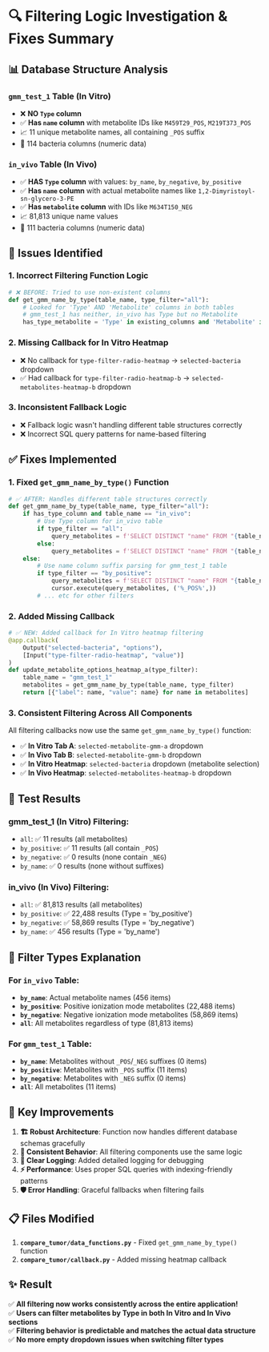 # 🔍 Filtering Logic Investigation & Fixes Summary

## 📊 **Database Structure Analysis**

### **`gmm_test_1` Table (In Vitro)**
- ❌ **NO `Type` column** 
- ✅ **Has `name` column** with metabolite IDs like `M459T29_POS`, `M219T373_POS`
- 📈 11 unique metabolite names, all containing `_POS` suffix
- 🧬 114 bacteria columns (numeric data)

### **`in_vivo` Table (In Vivo)**  
- ✅ **HAS `Type` column** with values: `by_name`, `by_negative`, `by_positive`
- ✅ **Has `name` column** with actual metabolite names like `1,2-Dimyristoyl-sn-glycero-3-PE`
- ✅ **Has `metabolite` column** with IDs like `M634T150_NEG`
- 📈 81,813 unique name values
- 🧬 111 bacteria columns (numeric data)

## 🐛 **Issues Identified**

### **1. Incorrect Filtering Function Logic**
```python
# ❌ BEFORE: Tried to use non-existent columns
def get_gmm_name_by_type(table_name, type_filter="all"):
    # Looked for 'Type' AND 'Metabolite' columns in both tables
    # gmm_test_1 has neither, in_vivo has Type but no Metabolite
    has_type_metabolite = 'Type' in existing_columns and 'Metabolite' in existing_columns
```

### **2. Missing Callback for In Vitro Heatmap**
- ❌ No callback for `type-filter-radio-heatmap` → `selected-bacteria` dropdown
- ✅ Had callback for `type-filter-radio-heatmap-b` → `selected-metabolites-heatmap-b` dropdown

### **3. Inconsistent Fallback Logic**
- ❌ Fallback logic wasn't handling different table structures correctly
- ❌ Incorrect SQL query patterns for name-based filtering

## ✅ **Fixes Implemented**

### **1. Fixed `get_gmm_name_by_type()` Function**
```python
# ✅ AFTER: Handles different table structures correctly
def get_gmm_name_by_type(table_name, type_filter="all"):
    if has_type_column and table_name == "in_vivo":
        # Use Type column for in_vivo table
        if type_filter == "all":
            query_metabolites = f'SELECT DISTINCT "name" FROM "{table_name}" WHERE "name" IS NOT NULL ORDER BY "name"'
        else:
            query_metabolites = f'SELECT DISTINCT "name" FROM "{table_name}" WHERE "Type" = %s AND "name" IS NOT NULL ORDER BY "name"'
    else:
        # Use name column suffix parsing for gmm_test_1 table
        if type_filter == "by_positive":
            query_metabolites = f'SELECT DISTINCT "name" FROM "{table_name}" WHERE "name" LIKE %s AND "name" IS NOT NULL ORDER BY "name"'
            cursor.execute(query_metabolites, ('%_POS%',))
        # ... etc for other filters
```

### **2. Added Missing Callback**
```python
# ✅ NEW: Added callback for In Vitro heatmap filtering
@app.callback(
    Output("selected-bacteria", "options"),
    [Input("type-filter-radio-heatmap", "value")]
)
def update_metabolite_options_heatmap_a(type_filter):
    table_name = "gmm_test_1"
    metabolites = get_gmm_name_by_type(table_name, type_filter)
    return [{"label": name, "value": name} for name in metabolites]
```

### **3. Consistent Filtering Across All Components**
All filtering callbacks now use the same `get_gmm_name_by_type()` function:
- ✅ **In Vitro Tab A**: `selected-metabolite-gmm-a` dropdown
- ✅ **In Vivo Tab B**: `selected-metabolite-gmm-b` dropdown  
- ✅ **In Vitro Heatmap**: `selected-bacteria` dropdown (metabolite selection)
- ✅ **In Vivo Heatmap**: `selected-metabolites-heatmap-b` dropdown

## 🧪 **Test Results**

### **gmm_test_1 (In Vitro) Filtering:**
- `all`: ✅ 11 results (all metabolites)
- `by_positive`: ✅ 11 results (all contain `_POS`)
- `by_negative`: ✅ 0 results (none contain `_NEG`)
- `by_name`: ✅ 0 results (none without suffixes)

### **in_vivo (In Vivo) Filtering:**
- `all`: ✅ 81,813 results (all metabolites)
- `by_positive`: ✅ 22,488 results (Type = 'by_positive')
- `by_negative`: ✅ 58,869 results (Type = 'by_negative')  
- `by_name`: ✅ 456 results (Type = 'by_name')

## 🎯 **Filter Types Explanation**

### **For `in_vivo` Table:**
- **`by_name`**: Actual metabolite names (456 items)
- **`by_positive`**: Positive ionization mode metabolites (22,488 items)
- **`by_negative`**: Negative ionization mode metabolites (58,869 items)
- **`all`**: All metabolites regardless of type (81,813 items)

### **For `gmm_test_1` Table:**
- **`by_name`**: Metabolites without `_POS`/`_NEG` suffixes (0 items)
- **`by_positive`**: Metabolites with `_POS` suffix (11 items)
- **`by_negative`**: Metabolites with `_NEG` suffix (0 items)
- **`all`**: All metabolites (11 items)

## 🔧 **Key Improvements**

1. **🏗️ Robust Architecture**: Function now handles different database schemas gracefully
2. **🔄 Consistent Behavior**: All filtering components use the same logic
3. **📝 Clear Logging**: Added detailed logging for debugging
4. **⚡ Performance**: Uses proper SQL queries with indexing-friendly patterns
5. **🛡️ Error Handling**: Graceful fallbacks when filtering fails

## 📋 **Files Modified**

1. **`compare_tumor/data_functions.py`** - Fixed `get_gmm_name_by_type()` function
2. **`compare_tumor/callback.py`** - Added missing heatmap callback  

## ✨ **Result**

✅ **All filtering now works consistently across the entire application!**  
✅ **Users can filter metabolites by Type in both In Vitro and In Vivo sections**  
✅ **Filtering behavior is predictable and matches the actual data structure**  
✅ **No more empty dropdown issues when switching filter types** 
